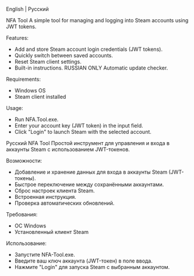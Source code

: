 English | Русский

NFA Tool
A simple tool for managing and logging into Steam accounts using JWT tokens.


Features:
 - Add and store Steam account login credentials (JWT tokens).
 - Quickly switch between saved accounts.
 - Reset Steam client settings.
 - Built-in instructions. RUSSIAN ONLY
Automatic update checker.

Requirements:
 - Windows OS
 - Steam client installed

Usage:
 - Run NFA.Tool.exe.
 - Enter your account key (JWT token) in the input field.
 - Click "Login" to launch Steam with the selected account.


Русский
NFA Tool
Простой инструмент для управления и входа в аккаунты Steam с использованием JWT-токенов.


Возможности:
 - Добавление и хранение данных для входа в аккаунты Steam (JWT-токены).
 - Быстрое переключение между сохранёнными аккаунтами.
 - Сброс настроек клиента Steam.
 - Встроенная инструкция.
 - Проверка автоматических обновлений.

Требования:
 - ОС Windows
 - Установленный клиент Steam

Использование:
 - Запустите NFA-Tool.exe.
 - Введите ваш ключ аккаунта (JWT-токен) в поле ввода.
 - Нажмите "Login" для запуска Steam с выбранным аккаунтом.
